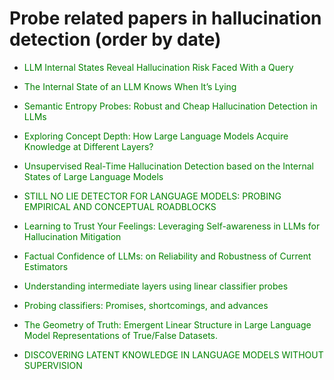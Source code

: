 # Probe related papers in hallucination detection (order by date)

- <font color="green">LLM Internal States Reveal Hallucination Risk Faced With a Query </font>

- <font color="green">The Internal State of an LLM Knows When It’s Lying</font> 

- <font color="green">Semantic Entropy Probes: Robust and Cheap Hallucination Detection in LLMs </font>

- <font color="green">Exploring Concept Depth: How Large Language Models Acquire Knowledge at Different Layers?</font>

- <font color="green">Unsupervised Real-Time Hallucination Detection based on the Internal States of Large Language Models</font> 

- <font color="green">STILL NO LIE DETECTOR FOR LANGUAGE MODELS: PROBING EMPIRICAL AND CONCEPTUAL ROADBLOCKS </font>

- <font color="green">Learning to Trust Your Feelings: Leveraging Self-awareness in LLMs for Hallucination Mitigation</font>

- <font color="green">Factual Confidence of LLMs: on Reliability and Robustness of Current Estimators </font>

- <font color="green">Understanding intermediate layers using linear classifier probes</font> 

- <font color="green">Probing classifiers: Promises, shortcomings, and advances</font>

- <font color="green">The Geometry of Truth: Emergent Linear Structure in Large Language Model Representations of True/False Datasets. </font>

- <font color="green">DISCOVERING LATENT KNOWLEDGE IN LANGUAGE MODELS WITHOUT SUPERVISION</font> 

